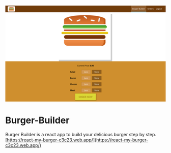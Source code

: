 ![](https://github.com/mostafamt/Burger-Builder/blob/main/Screenshot_1.png)
# Burger-Builder
 Burger Builder is a react app to build your delicious burger step by step. 
[https://react-my-burger-c3c23.web.app/](https://react-my-burger-c3c23.web.app/)
